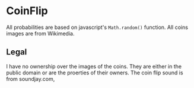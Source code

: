 CoinFlip
========

All probabilities are based on javascript's `Math.random()` function.
All coins images are from Wikimedia.

Legal
-----
I have no ownership over the images of the coins. They are either in the public domain or are the proerties of their owners. The coin flip sound is from soundjay.com,
